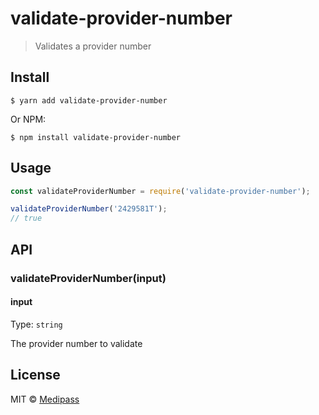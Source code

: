 # validate-provider-number

> Validates a provider number

## Install

```
$ yarn add validate-provider-number
```

Or NPM:

```
$ npm install validate-provider-number
```



## Usage

```js
const validateProviderNumber = require('validate-provider-number');

validateProviderNumber('2429581T');
// true
```


## API

### validateProviderNumber(input)

#### input

Type: `string`

The provider number to validate


## License

MIT © [Medipass](https://medipass.com.au)
